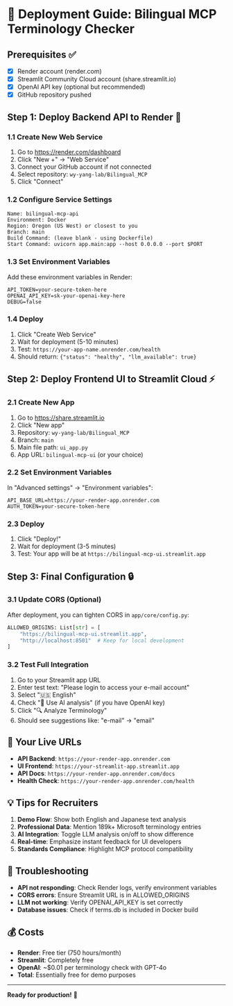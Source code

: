 # 🚀 Deployment Guide: Bilingual MCP Terminology Checker

## Prerequisites ✅
- [x] Render account (render.com) 
- [x] Streamlit Community Cloud account (share.streamlit.io)
- [x] OpenAI API key (optional but recommended)
- [x] GitHub repository pushed

## Step 1: Deploy Backend API to Render 🔧

### 1.1 Create New Web Service
1. Go to https://render.com/dashboard
2. Click "New +" → "Web Service"
3. Connect your GitHub account if not connected
4. Select repository: `wy-yang-lab/Bilingual_MCP`
5. Click "Connect"

### 1.2 Configure Service Settings
```
Name: bilingual-mcp-api
Environment: Docker
Region: Oregon (US West) or closest to you
Branch: main
Build Command: (leave blank - using Dockerfile)
Start Command: uvicorn app.main:app --host 0.0.0.0 --port $PORT
```

### 1.3 Set Environment Variables
Add these environment variables in Render:
```
API_TOKEN=your-secure-token-here
OPENAI_API_KEY=sk-your-openai-key-here
DEBUG=false
```

### 1.4 Deploy
1. Click "Create Web Service"
2. Wait for deployment (5-10 minutes)
3. Test: `https://your-app-name.onrender.com/health`
4. Should return: `{"status": "healthy", "llm_available": true}`

## Step 2: Deploy Frontend UI to Streamlit Cloud ⚡

### 2.1 Create New App
1. Go to https://share.streamlit.io
2. Click "New app"
3. Repository: `wy-yang-lab/Bilingual_MCP`
4. Branch: `main`
5. Main file path: `ui_app.py`
6. App URL: `bilingual-mcp-ui` (or your choice)

### 2.2 Set Environment Variables
In "Advanced settings" → "Environment variables":
```
API_BASE_URL=https://your-render-app.onrender.com
AUTH_TOKEN=your-secure-token-here
```

### 2.3 Deploy
1. Click "Deploy!"
2. Wait for deployment (3-5 minutes)
3. Test: Your app will be at `https://bilingual-mcp-ui.streamlit.app`

## Step 3: Final Configuration 🔒

### 3.1 Update CORS (Optional)
After deployment, you can tighten CORS in `app/core/config.py`:
```python
ALLOWED_ORIGINS: List[str] = [
    "https://bilingual-mcp-ui.streamlit.app",
    "http://localhost:8501"  # Keep for local development
]
```

### 3.2 Test Full Integration
1. Go to your Streamlit app URL
2. Enter test text: "Please login to access your e-mail account"
3. Select "🇺🇸 English"
4. Check "🤖 Use AI analysis" (if you have OpenAI key)
5. Click "🔍 Analyze Terminology"
6. Should see suggestions like: "e-mail" → "email"

## 🎯 Your Live URLs
- **API Backend**: `https://your-render-app.onrender.com`
- **UI Frontend**: `https://your-streamlit-app.streamlit.app`
- **API Docs**: `https://your-render-app.onrender.com/docs`
- **Health Check**: `https://your-render-app.onrender.com/health`

## 💡 Tips for Recruiters
1. **Demo Flow**: Show both English and Japanese text analysis
2. **Professional Data**: Mention 189k+ Microsoft terminology entries
3. **AI Integration**: Toggle LLM analysis on/off to show difference
4. **Real-time**: Emphasize instant feedback for UI developers
5. **Standards Compliance**: Highlight MCP protocol compatibility

## 🐛 Troubleshooting
- **API not responding**: Check Render logs, verify environment variables
- **CORS errors**: Ensure Streamlit URL is in ALLOWED_ORIGINS
- **LLM not working**: Verify OPENAI_API_KEY is set correctly
- **Database issues**: Check if terms.db is included in Docker build

## 💰 Costs
- **Render**: Free tier (750 hours/month)
- **Streamlit**: Completely free
- **OpenAI**: ~$0.01 per terminology check with GPT-4o
- **Total**: Essentially free for demo purposes

---
**Ready for production!** 🚀 
